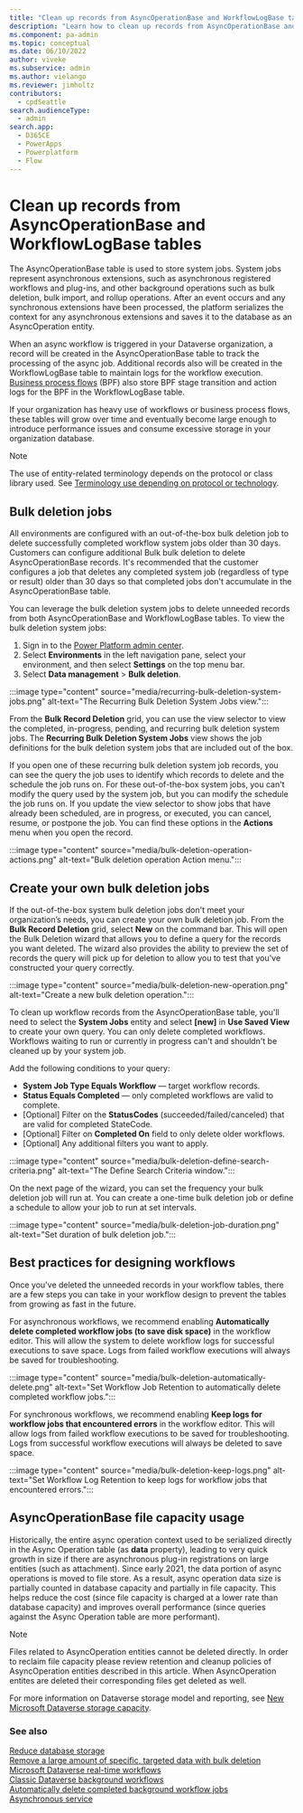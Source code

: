 ```yaml
---
title: "Clean up records from AsyncOperationBase and WorkflowLogBase tables"
description: "Learn how to clean up records from AsyncOperationBase and WorkflowLogBase tables."
ms.component: pa-admin
ms.topic: conceptual
ms.date: 06/10/2022
author: viveke
ms.subservice: admin
ms.author: vielango
ms.reviewer: jimholtz 
contributors:
  - cpdSeattle
search.audienceType: 
  - admin
search.app:
  - D365CE
  - PowerApps
  - Powerplatform
  - Flow
---
```

# Clean up records from AsyncOperationBase and WorkflowLogBase tables

The AsyncOperationBase table is used to store system jobs. System jobs represent asynchronous extensions, such as asynchronous registered workflows and plug-ins, and other background operations such as bulk deletion, bulk import, and rollup operations. After an event occurs and any synchronous extensions have been processed, the platform serializes the context for any asynchronous extensions and saves it to the database as an AsyncOperation entity. 

When an async workflow is triggered in your Dataverse organization, a record will be created in the AsyncOperationBase table to track the processing of the async job. Additional records also will be created in the WorkflowLogBase table to maintain logs for the workflow execution. [Business process flows](/power-automate/business-process-flows-overview) (BPF) also store BPF stage transition and action logs for the BPF in the WorkflowLogBase table. 

If your organization has heavy use of workflows or business process flows, these tables will grow over time and eventually become large enough to introduce performance issues and consume excessive storage in your organization database.

> [!NOTE]
> The use of entity-related terminology depends on the protocol or class library used. See [Terminology use depending on protocol or technology](/power-apps/developer/data-platform/understand-terminology#terminology-use-depending-on-protocol-or-technology).

## Bulk deletion jobs

All environments are configured with an out-of-the-box bulk deletion job to delete successfully completed workflow system jobs older than 30 days. Customers can configure additional Bulk bulk deletion to delete AsyncOperationBase records. It's recommended that the customer configures a job that deletes any completed system job (regardless of type or result) older than 30 days so that completed jobs don't accumulate in the AsyncOperationBase table. 

You can leverage the bulk deletion system jobs to delete unneeded records from both AsyncOperationBase and WorkflowLogBase tables. To view the bulk deletion system jobs:

1. Sign in to the [Power Platform admin center](https://admin.powerplatform.microsoft.com/).
2. Select **Environments** in the left navigation pane, select your environment, and then select **Settings** on the top menu bar.
3. Select **Data management** > **Bulk deletion**.

:::image type="content" source="media/recurring-bulk-deletion-system-jobs.png" alt-text="The Recurring Bulk Deletion System Jobs view.":::

From the **Bulk Record Deletion** grid, you can use the view selector to view the completed, in-progress, pending, and recurring bulk deletion system jobs. The **Recurring Bulk Deletion System Jobs** view shows the job definitions for the bulk deletion system jobs that are included out of the box. 

If you open one of these recurring bulk deletion system job records, you can see the query the job uses to identify which records to delete and the schedule the job runs on. For these out-of-the-box system jobs, you can't modify the query used by the system job, but you can modify the schedule the job runs on. If you update the view selector to show jobs that have already been scheduled, are in progress, or executed, you can cancel, resume, or postpone the job. You can find these options in the **Actions** menu when you open the record. 

:::image type="content" source="media/bulk-deletion-operation-actions.png" alt-text="Bulk deletion operation Action menu.":::

## Create your own bulk deletion jobs

If the out-of-the-box system bulk deletion jobs don't meet your organization’s needs, you can create your own bulk deletion job. From the **Bulk Record Deletion** grid, select **New** on the command bar. This will open the Bulk Deletion wizard that allows you to define a query for the records you want deleted. The wizard also provides the ability to preview the set of records the query will pick up for deletion to allow you to test that you've constructed your query correctly. 

:::image type="content" source="media/bulk-deletion-new-operation.png" alt-text="Create a new bulk deletion operation.":::

To clean up workflow records from the AsyncOperationBase table, you'll need to select the **System Jobs** entity and select **[new]** in **Use Saved View** to create your own query. You can only delete completed workflows. Workflows waiting to run or currently in progress can't and shouldn't be cleaned up by your system job. 

Add the following conditions to your query: 

- **System Job Type Equals Workflow** — target workflow records. 
- **Status Equals Completed** — only completed workflows are valid to complete. 
- [Optional] Filter on the **StatusCodes** (succeeded/failed/canceled) that are valid for completed StateCode. 
- [Optional] Filter on **Completed On** field to only delete older workflows. 
- [Optional] Any additional filters you want to apply. 

:::image type="content" source="media/bulk-deletion-define-search-criteria.png" alt-text="The Define Search Criteria window.":::

On the next page of the wizard, you can set the frequency your bulk deletion job will run at. You can create a one-time bulk deletion job or define a schedule to allow your job to run at set intervals. 

:::image type="content" source="media/bulk-deletion-job-duration.png" alt-text="Set duration of bulk deletion job.":::

## Best practices for designing workflows 

Once you've deleted the unneeded records in your workflow tables, there are a few steps you can take in your workflow design to prevent the tables from growing as fast in the future. 

For asynchronous workflows, we recommend enabling **Automatically delete completed workflow jobs (to save disk space)** in the workflow editor. This will allow the system to delete workflow logs for successful executions to save space. Logs from failed workflow executions will always be saved for troubleshooting. 

:::image type="content" source="media/bulk-deletion-automatically-delete.png" alt-text="Set Workflow Job Retention to automatically delete completed workflow jobs.":::

For synchronous workflows, we recommend enabling **Keep logs for workflow jobs that encountered errors** in the workflow editor. This will allow logs from failed workflow executions to be saved for troubleshooting. Logs from successful workflow executions will always be deleted to save space. 

:::image type="content" source="media/bulk-deletion-keep-logs.png" alt-text="Set Workflow Log Retention to keep logs for workflow jobs that encountered errors.":::

## AsyncOperationBase file capacity usage 

Historically, the entire async operation context used to be serialized directly in the Async Operation table (as **data** property), leading to very quick growth in size if there are asynchronous plug-in registrations on large entities (such as attachment). Since early 2021, the data portion of async operations is moved to file store. As a result, async operation data size is partially counted in database capacity and partially in file capacity. This helps reduce the cost (since file capacity is charged at a lower rate than database capacity) and improves overall performance (since queries against the Async Operation table are more performant). 

> [!NOTE]
> Files related to AsyncOperation entities cannot be deleted directly. In order to reclaim file capacity please review retention and cleanup policies of AsyncOperation entities described in this article. When AsyncOperation entites are deleted their corresponding files get deleted as well.

For more information on Dataverse storage model and reporting, see [New Microsoft Dataverse storage capacity](capacity-storage.md). 

### See also
[Reduce database storage](free-storage-space.md#reduce-database-storage) <br />
[Remove a large amount of specific, targeted data with bulk deletion](delete-bulk-records.md) <br />
[Microsoft Dataverse real-time workflows](/power-apps/maker/data-platform/overview-realtime-workflows) <br />
[Classic Dataverse background workflows](/power-automate/workflow-processes) <br />
[Automatically delete completed background workflow jobs](/power-automate/best-practices-workflow-processes#automatically-delete-completed-background-workflow-jobs) <br />
[Asynchronous service](/power-apps/developer/data-platform/asynchronous-service)
